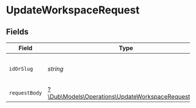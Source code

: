 # UpdateWorkspaceRequest


## Fields

| Field                                                                                                       | Type                                                                                                        | Required                                                                                                    | Description                                                                                                 |
| ----------------------------------------------------------------------------------------------------------- | ----------------------------------------------------------------------------------------------------------- | ----------------------------------------------------------------------------------------------------------- | ----------------------------------------------------------------------------------------------------------- |
| `idOrSlug`                                                                                                  | *string*                                                                                                    | :heavy_check_mark:                                                                                          | The ID or slug of the workspace to update.                                                                  |
| `requestBody`                                                                                               | [?\Dub\Models\Operations\UpdateWorkspaceRequestBody](../../Models/Operations/UpdateWorkspaceRequestBody.md) | :heavy_minus_sign:                                                                                          | N/A                                                                                                         |
